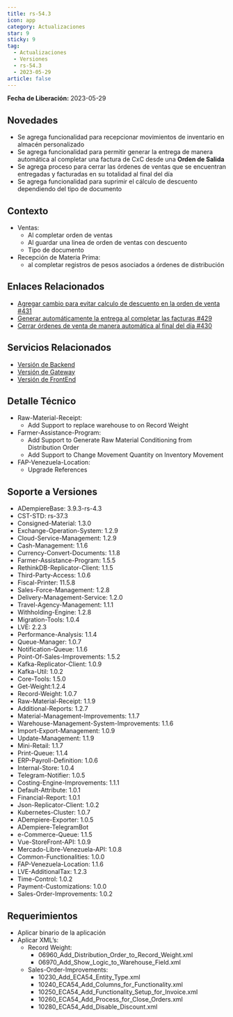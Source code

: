 ```yaml
---
title: rs-54.3
icon: app
category: Actualizaciones
star: 9
sticky: 9
tag:
  - Actualizaciones
  - Versiones
  - rs-54.3
  - 2023-05-29
article: false
---
```


**Fecha de Liberación:** 2023-05-29

## Novedades

  - Se agrega funcionalidad para recepcionar movimientos de inventario en almacén personalizado
  - Se agrega funcionalidad para permitir generar la entrega de manera automática al completar una factura de CxC desde una **Orden de Salida**
  - Se agrega proceso para cerrar las órdenes de ventas que se encuentran entregadas y facturadas en su totalidad al final del día
  - Se agrega funcionalidad para suprimir el cálculo de descuento dependiendo del tipo de documento

## Contexto

- Ventas:
  - Al completar orden de ventas
  - Al guardar una linea de orden de ventas con descuento
  - Tipo de documento
- Recepción de Materia Prima:
  - al completar registros de pesos asociados a órdenes de distribución

## Enlaces Relacionados

- [Agregar cambio para evitar calculo de descuento en la orden de venta #431](https://github.com/erpcya/Control-FPLE/issues/431)
- [Generar automáticamente la entrega al completar las facturas #429](https://github.com/erpcya/Control-FPLE/issues/429)
- [Cerrar órdenes de venta de manera automática al final del día #430](https://github.com/erpcya/Control-FPLE/issues/430)


## Servicios Relacionados

- [Versión de Backend](https://github.com/erpcya/adempiere-customer-backend/releases/tag/rs-1.9.1)
- [Versión de Gateway](https://github.com/erpcya/gateway-customer-api/releases/tag/solop-rs-1.2.5)
- [Versión de FrontEnd](https://github.com/solop-develop/frontend-core/releases/tag/experimental-1.9.4)

## Detalle Técnico

- Raw-Material-Receipt:
  - Add Support to replace warehouse to on Record Weight
- Farmer-Assistance-Program:
  - Add Support to Generate Raw Material Conditioning from Distribution Order
  - Add Support to Change Movement Quantity on Inventory Movement
- FAP-Venezuela-Location:
  - Upgrade References

## Soporte a Versiones

- ADempiereBase: 3.9.3-rs-4.3
- CST-STD: rs-37.3
- Consigned-Material: 1.3.0
- Exchange-Operation-System: 1.2.9
- Cloud-Service-Management: 1.2.9
- Cash-Management: 1.1.6
- Currency-Convert-Documents: 1.1.8
- Farmer-Assistance-Program: 1.5.5
- RethinkDB-Replicator-Client: 1.1.5
- Third-Party-Access: 1.0.6
- Fiscal-Printer: 11.5.8
- Sales-Force-Management: 1.2.8
- Delivery-Management-Service: 1.2.0
- Travel-Agency-Management: 1.1.1
- Withholding-Engine: 1.2.8
- Migration-Tools: 1.0.4
- LVE: 2.2.3
- Performance-Analysis: 1.1.4
- Queue-Manager: 1.0.7
- Notification-Queue: 1.1.6
- Point-Of-Sales-Improvements: 1.5.2
- Kafka-Replicator-Client: 1.0.9
- Kafka-Util: 1.0.2
- Core-Tools: 1.5.0
- Get-Weight:1.2.4
- Record-Weight: 1.0.7
- Raw-Material-Receipt: 1.1.9
- Additional-Reports: 1.2.7
- Material-Management-Improvements: 1.1.7
- Warehouse-Management-System-Improvements: 1.1.6
- Import-Export-Management: 1.0.9
- Update-Management: 1.1.9
- Mini-Retail: 1.1.7
- Print-Queue: 1.1.4
- ERP-Payroll-Definition: 1.0.6
- Internal-Store: 1.0.4
- Telegram-Notifier: 1.0.5
- Costing-Engine-Improvements: 1.1.1
- Default-Attribute: 1.0.1
- Financial-Report: 1.0.1
- Json-Replicator-Client: 1.0.2
- Kubernetes-Cluster: 1.0.7
- ADempiere-Exporter: 1.0.5
- ADempiere-TelegramBot
- e-Commerce-Queue: 1.1.5
- Vue-StoreFront-API: 1.0.9
- Mercado-Libre-Venezuela-API: 1.0.8
- Common-Functionalities: 1.0.0
- FAP-Venezuela-Location: 1.1.6
- LVE-AdditionalTax: 1.2.3
- Time-Control: 1.0.2
- Payment-Customizations: 1.0.0
- Sales-Order-Improvements: 1.0.2

## Requerimientos

- Aplicar binario de la aplicación
- Aplicar XML’s:
  - Record Weight:
    - 06960_Add_Distribution_Order_to_Record_Weight.xml
    - 06970_Add_Show_Logic_to_Warehouse_Field.xml
  - Sales-Order-Improvements:
    - 10230_Add_ECA54_Entity_Type.xml
    - 10240_ECA54_Add_Columns_for_Functionality.xml
    - 10250_ECA54_Add_Functionality_Setup_for_Invoice.xml
    - 10260_ECA54_Add_Process_for_Close_Orders.xml
    - 10280_ECA54_Add_Disable_Discount.xml
